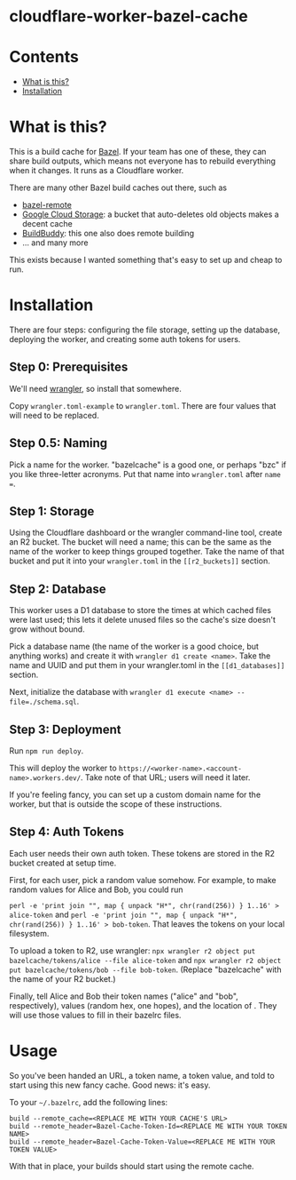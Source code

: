 # cloudflare-worker-bazel-cache

Contents
========

 * [What is this?](#what)
 * [Installation](#installation)

# What is this?

This is a build cache for [Bazel](https://bazel.build/). If your team
has one of these, they can share build outputs, which means not
everyone has to rebuild everything when it changes. It runs as a
Cloudflare worker.

There are many other Bazel build caches out there, such as

 * [bazel-remote](https://github.com/buchgr/bazel-remote/)
 * [Google Cloud Storage](https://cloud.google.com/storage/docs): a bucket that auto-deletes old objects makes a decent cache
 * [BuildBuddy](https://www.buildbuddy.io/): this one also does remote building
 * ... and many more

This exists because I wanted something that's easy to set up and cheap
to run.

# Installation

There are four steps: configuring the file storage, setting up the
database, deploying the worker, and creating some auth tokens for
users.

## Step 0: Prerequisites

We'll need [wrangler](https://www.npmjs.com/package/wrangler), so
install that somewhere.

Copy `wrangler.toml-example` to `wrangler.toml`. There are four values
that will need to be replaced.

## Step 0.5: Naming

Pick a name for the worker. "bazelcache" is a good one, or perhaps
"bzc" if you like three-letter acronyms. Put that name into
`wrangler.toml` after `name =`.

## Step 1: Storage

Using the Cloudflare dashboard or the wrangler command-line tool,
create an R2 bucket. The bucket will need a name; this can be the same
as the name of the worker to keep things grouped together. Take the
name of that bucket and put it into your `wrangler.toml` in the
`[[r2_buckets]]` section.

## Step 2: Database

This worker uses a D1 database to store the times at which cached
files were last used; this lets it delete unused files so the cache's
size doesn't grow without bound.

Pick a database name (the name of the worker is a good choice, but
anything works) and create it with `wrangler d1 create <name>`. Take
the name and UUID and put them in your wrangler.toml in the
`[[d1_databases]]` section.

Next, initialize the database with `wrangler d1 execute <name>
--file=./schema.sql`.

## Step 3: Deployment

Run `npm run deploy`.

This will deploy the worker to
`https://<worker-name>.<account-name>.workers.dev/`. Take note of that
URL; users will need it later.

If you're feeling fancy, you can set up a custom domain name for the
worker, but that is outside the scope of these instructions.

<!-- TODO: make npm scripts for the above initialization stuff -->

## Step 4: Auth Tokens

Each user needs their own auth token. These tokens are stored in the
R2 bucket created at setup time.

First, for each user, pick a random value somehow. For example, to
make random values for Alice and Bob, you could run

`perl -e 'print join "", map { unpack "H*", chr(rand(256)) } 1..16' >
alice-token` and `perl -e 'print join "", map { unpack "H*",
chr(rand(256)) } 1..16' > bob-token`. That leaves the tokens on your
local filesystem.

To upload a token to R2, use wrangler: `npx wrangler r2 object put
bazelcache/tokens/alice --file alice-token` and `npx wrangler r2
object put bazelcache/tokens/bob --file bob-token`. (Replace
"bazelcache" with the name of your R2 bucket.)

Finally, tell Alice and Bob their token names ("alice" and "bob",
respectively), values (random hex, one hopes), and the location of . They will use
those values to fill in their bazelrc files.

# Usage

So you've been handed an URL, a token name, a token value, and told to
start using this new fancy cache. Good news: it's easy.

To your `~/.bazelrc`, add the following lines:

```
build --remote_cache=<REPLACE ME WITH YOUR CACHE'S URL>
build --remote_header=Bazel-Cache-Token-Id=<REPLACE ME WITH YOUR TOKEN NAME>
build --remote_header=Bazel-Cache-Token-Value=<REPLACE ME WITH YOUR TOKEN VALUE>
```

With that in place, your builds should start using the remote cache.